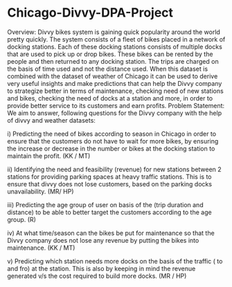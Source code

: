 # Chicago-Divvy-DPA-Project

Overview:
   Divvy bikes system is gaining quick popularity around the world pretty quickly. The system consists of a fleet of bikes placed in a network of docking stations. Each of these docking stations consists of multiple docks that are used to pick up or drop bikes. These bikes can be rented by the people and then returned to any docking station. The trips are charged on the basis of time used and not the distance used. When this dataset is combined with the dataset of weather of Chicago it can be used to derive very useful insights and make predictions that can help the Divvy company to strategize better in terms of maintenance, checking need of new stations and bikes, checking the need of docks at a station and more, in order to provide better service to its customers and earn profits. 
Problem Statement: 
We aim to answer, following questions for the Divvy company with the help of divvy and weather datasets: 

i) Predicting the need of bikes according to season in Chicago in order to ensure that the customers do not have to wait for more bikes, by ensuring the increase or decrease in the number or bikes at the docking station to maintain the profit.  (KK / MT)

ii) Identifying the need and feasibility (revenue) for new stations between 2 stations for providing parking spaces at heavy traffic stations. This is to ensure that divvy does not lose customers, based on the parking docks unavailability. (MR/ HP)

iii) Predicting the age group of user on basis of the (trip duration and distance) to be able to better target the customers according to the age group.  (R)

iv) At what time/season can the bikes be put for maintenance so that the Divvy company does not lose any revenue by putting the bikes into maintenance.  (KK / MT)

v) Predicting which station needs more docks on the basis of the traffic ( to and fro) at the station. This is also by keeping in mind the revenue generated v/s the cost required to build more docks.  (MR / HP)
